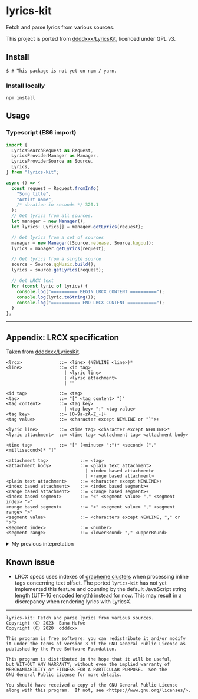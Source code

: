 # lyrics-kit

Fetch and parse lyrics from various sources.

This project is ported from
[ddddxxx/LyricsKit](https://github.com/ddddxxx/LyricsKit), licenced under GPL
v3.

## Install

```shell
$ # This package is not yet on npm / yarn.
```

### Install locally

```shell
npm install
```

## Usage

### Typescript (ES6 import)

```typescript
import {
  LyricsSearchRequest as Request,
  LyricsProviderManager as Manager,
  LyricsProviderSource as Source,
  Lyrics,
} from "lyrics-kit";

async () => {
  const request = Request.fromInfo(
    "Song title",
    "Artist name",
    /* duration in seconds */ 320.1
  );
  // Get lyrics from all sources.
  let manager = new Manager();
  let lyrics: Lyrics[] = manager.getLyrics(request);

  // Get lyrics from a set of sources
  manager = new Manager([Source.netease, Source.kugou]);
  lyrics = manager.getLyrics(request);

  // Get lyrics from a single source
  source = Source.qqMusic.build();
  lyrics = source.getLyrics(request);

  // Get LRCX text
  for (const lyric of lyrics) {
    console.log("========== BEGIN LRCX CONTENT ==========");
    console.log(lyric.toString());
    console.log("=========== END LRCX CONTENT ===========");
  }
};
```

---

## Appendix: LRCX specification

Taken from
[ddddxxx/LyricsKit](https://github.com/ddddxxx/LyricsKit/blob/master/README.md).

```
<lrcx>              ::= <line> (NEWLINE <line>)*
<line>              ::= <id tag>
                      | <lyric line>
                      | <lyric attachment>
                      | ""

<id tag>            ::= <tag>
<tag>               ::= "[" <tag content> "]"
<tag content>       ::= <tag key>
                      | <tag key> ":" <tag value>
<tag key>           ::= [0-9a-zA-Z_-]+
<tag value>         ::= <character except NEWLINE or "]">+

<lyric line>        ::= <time tag> <character except NEWLINE>*
<lyric attachment>  ::= <time tag> <attachment tag> <attachment body>

<time tag>          ::= "[" (<minute> ":")* <second> ("." <millisecond>)* "]"

<attachment tag>            ::= <tag>
<attachment body>           ::= <plain text attachment>
                              | <index based attachment>
                              | <range based attachment>
<plain text attachment>     ::= <character except NEWLINE>+
<index based attachment>    ::= <index based segment>+
<range based attachment>    ::= <range based segment>+
<index based segment>       ::= "<" <segment value> "," <segment index> ">"
<range based segment>       ::= "<" <segment value> "," <segment range> ">"
<segment value>             ::= <characters except NEWLINE, "," or ">">
<segment index>             ::= <number>
<segment range>             ::= <lowerBound> "," <upperBound>
```

<details>
<summary>My previous intepretation</summary>

```grammar
lrcx                    ::= [line (NEWLINE line)*]
line                    ::= id_tag | lyric_line | ""

// ID tags

id_tag                  ::= "[" text_tag_key ":" tag_text "]"
                          | "[length:" fixed_2_number "]"
                          | "[offset:" number "]"
id_tag_key              ::= "ti" | "al" | "ar" | "au" | "by"
tag_text                ::= < all printable characters except NEWLINE, ":" or "]">

// Lyric line

lyric_line              ::= time_tag text [NEWLINE time_tag inline_time_tag] [NEWLINE time_tag translation] [NEWLINE time_tag ruby]
time_tag                ::= ["-"] decimal decimal decimal* ":" decimal decimal ":" decimal decimal decimal
text                    ::= <all printable characters except NEWLINE, "[" or "]">

// Inline time tags

inline_time_tag         ::= inline_time_tag_element inline_time_tag_element* [duration_tag]
inline_time_tag_element ::= "<" non_negative_integer "," non_negative_integer ">"
duration_tag            ::= "<" non_negative_integer ">"

// Translation

translation             ::= "[tr" [ ":" text ] "]" text

// Ruby (furigana / romaji for Japanese)

ruby                    ::= "[" ("fu" | "ro") "]" ruby_tags
ruby_tags               ::= ruby_tag ruby_tag*
ruby_tag                ::= "<" ruby_tag_text "," non_negative_integer "," non_negative_integer ">"
ruby_text_text          ::= <all printable characters except NEWLINE, "<" or ">">

// Numbers

fixed_2_number          ::= decimal decimal* "." decimal decimal
number                  ::= ["-"] integer ["." decimal decimal*]
decimal                 ::= "0".."9"
integer                 ::= negative_integer | zero | positive_integer
negative_integer        ::= "-" positive_integer
zero                    ::= "0"
positive_integer        ::= "1".."9" decimal*
non_negative_integer    ::= zero | positive_integer
```

</details>

## Known issue

- LRCX specs uses indexes of [grapheme clusters] when processing inline tags
  concerning text offset. The ported `lyrics-kit` has not yet implemented this
  feature and counting by the default JavaScript string length (UTF-16 encoded
  length) instead for now. This may result in a discrepancy when rendering
  lyrics with LyricsX.

[grapheme clusters]: http://unicode.org/reports/tr29/

---

    lyrics-kit: Fetch and parse lyrics from various sources.
    Copyright (C) 2023  Eana Hufwe
    Copyright (C) 2020  ddddxxx

    This program is free software: you can redistribute it and/or modify
    it under the terms of version 3 of the GNU General Public License as
    published by the Free Software Foundation.

    This program is distributed in the hope that it will be useful,
    but WITHOUT ANY WARRANTY; without even the implied warranty of
    MERCHANTABILITY or FITNESS FOR A PARTICULAR PURPOSE.  See the
    GNU General Public License for more details.

    You should have received a copy of the GNU General Public License
    along with this program.  If not, see <https://www.gnu.org/licenses/>.
